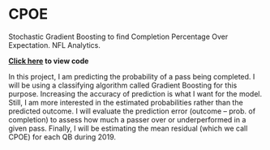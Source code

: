 # CPOE
Stochastic Gradient Boosting to find Completion Percentage Over Expectation. NFL Analytics.

**[Click here](https://github.com/adriancm93/CPOE/blob/main/cpoe_model.ipynb) to view code**

In this project, I am predicting the probability of a pass being completed. I will be using a classifying algorithm called Gradient Boosting for this purpose. Increasing the accuracy of prediction is what I want for the model. Still, I am more interested in the estimated probabilities rather than the predicted outcome. I will evaluate the prediction error (outcome – prob. of completion) to assess how much a passer over or underperformed in a given pass. Finally, I will be estimating the mean residual (which we call CPOE) for each QB during 2019.
